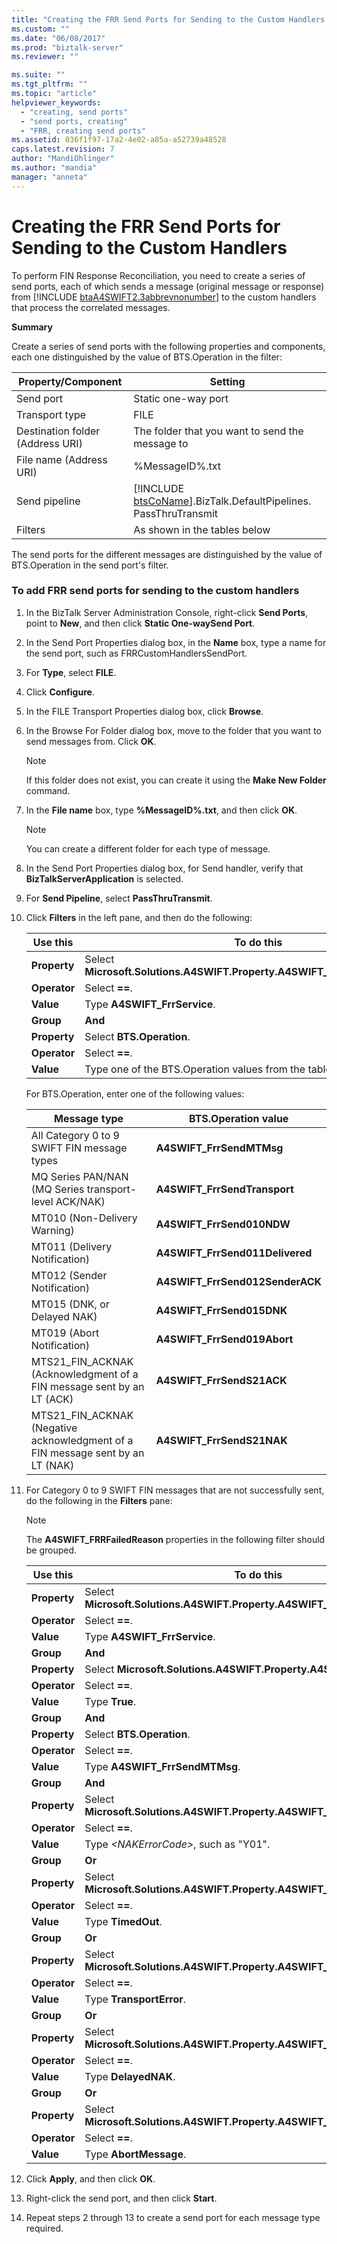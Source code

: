 ```yaml
---
title: "Creating the FRR Send Ports for Sending to the Custom Handlers | Microsoft Docs"
ms.custom: ""
ms.date: "06/08/2017"
ms.prod: "biztalk-server"
ms.reviewer: ""

ms.suite: ""
ms.tgt_pltfrm: ""
ms.topic: "article"
helpviewer_keywords: 
  - "creating, send ports"
  - "send ports, creating"
  - "FRR, creating send ports"
ms.assetid: 036f1f97-17a2-4e02-a85a-a52739a48528
caps.latest.revision: 7
author: "MandiOhlinger"
ms.author: "mandia"
manager: "anneta"
---
```

# Creating the FRR Send Ports for Sending to the Custom Handlers
To perform FIN Response Reconciliation, you need to create a series of send ports, each of which sends a message (original message or response) from [!INCLUDE [btaA4SWIFT2.3abbrevnonumber](../../includes/btaa4swift2-3abbrevnonumber-md.md)] to the custom handlers that process the correlated messages.  

 **Summary**  

 Create a series of send ports with the following properties and components, each one distinguished by the value of BTS.Operation in the filter:  


|        Property/Component        |                                              Setting                                              |
|----------------------------------|---------------------------------------------------------------------------------------------------|
|            Send port             |                                        Static one-way port                                        |
|          Transport type          |                                               FILE                                                |
| Destination folder (Address URI) |                          The folder that you want to send the message to                          |
|     File name (Address URI)      |                                          %MessageID%.txt                                          |
|          Send pipeline           | [!INCLUDE [btsCoName](../../includes/btsconame-md.md)].BizTalk.DefaultPipelines. PassThruTransmit |
|             Filters              |                                   As shown in the tables below                                    |

 The send ports for the different messages are distinguished by the value of BTS.Operation in the send port's filter.  

### To add FRR send ports for sending to the custom handlers  

1.  In the BizTalk Server Administration Console, right-click **Send Ports**, point to **New**, and then click **Static One-waySend Port**.  

2.  In the Send Port Properties dialog box, in the **Name** box, type a name for the send port, such as FRRCustomHandlersSendPort.  

3.  For **Type**, select **FILE**.  

4.  Click **Configure**.  

5.  In the FILE Transport Properties dialog box, click **Browse**.  

6.  In the Browse For Folder dialog box, move to the folder that you want to send messages from. Click **OK**.  

    > [!NOTE]
    >  If this folder does not exist, you can create it using the **Make New Folder** command.  

7.  In the **File name** box, type **%MessageID%.txt**, and then click **OK**.  

    > [!NOTE]
    >  You can create a different folder for each type of message.  

8.  In the Send Port Properties dialog box, for Send handler, verify that **BizTalkServerApplication** is selected.  

9. For **Send Pipeline**, select **PassThruTransmit**.  

10. Click **Filters** in the left pane, and then do the following:  

    |Use this|To do this|  
    |--------------|----------------|  
    |**Property**|Select **Microsoft.Solutions.A4SWIFT.Property.A4SWIFT_SendingServiceType**.|  
    |**Operator**|Select **==**.|  
    |**Value**|Type **A4SWIFT_FrrService**.|  
    |**Group**|**And**|  
    |**Property**|Select **BTS.Operation**.|  
    |**Operator**|Select **==**.|  
    |**Value**|Type one of the BTS.Operation values from the table below.|  

     For BTS.Operation, enter one of the following values:  

    |Message type|BTS.Operation value|  
    |------------------|-------------------------|  
    |All Category 0 to 9 SWIFT FIN message types|**A4SWIFT_FrrSendMTMsg**|  
    |MQ Series PAN/NAN (MQ Series transport-level ACK/NAK)|**A4SWIFT_FrrSendTransport**|  
    |MT010 (Non-Delivery Warning)|**A4SWIFT_FrrSend010NDW**|  
    |MT011 (Delivery Notification)|**A4SWIFT_FrrSend011Delivered**|  
    |MT012 (Sender Notification)|**A4SWIFT_FrrSend012SenderACK**|  
    |MT015 (DNK, or Delayed NAK)|**A4SWIFT_FrrSend015DNK**|  
    |MT019 (Abort Notification)|**A4SWIFT_FrrSend019Abort**|  
    |MTS21_FIN_ACKNAK (Acknowledgment of a FIN message sent by an LT (ACK)|**A4SWIFT_FrrSendS21ACK**|  
    |MTS21_FIN_ACKNAK (Negative acknowledgment of a FIN message sent by an LT (NAK)|**A4SWIFT_FrrSendS21NAK**|  

11. For Category 0 to 9 SWIFT FIN messages that are not successfully sent, do the following in the **Filters** pane:  

    > [!NOTE]
    >  The **A4SWIFT_FRRFailedReason** properties in the following filter should be grouped.  

    |Use this|To do this|  
    |--------------|----------------|  
    |**Property**|Select **Microsoft.Solutions.A4SWIFT.Property.A4SWIFT_SendingServiceType**.|  
    |**Operator**|Select **==**.|  
    |**Value**|Type **A4SWIFT_FrrService**.|  
    |**Group**|**And**|  
    |**Property**|Select **Microsoft.Solutions.A4SWIFT.Property.A4SWIFT_FrrFailed**.|  
    |**Operator**|Select **==**.|  
    |**Value**|Type **True**.|  
    |**Group**|**And**|  
    |**Property**|Select **BTS.Operation**.|  
    |**Operator**|Select **==**.|  
    |**Value**|Type **A4SWIFT_FrrSendMTMsg**.|  
    |**Group**|**And**|  
    |**Property**|Select **Microsoft.Solutions.A4SWIFT.Property.A4SWIFT_FRRFailedReason**.|  
    |**Operator**|Select **==**.|  
    |**Value**|Type *\<NAKErrorCode\>*, such as "Y01".|  
    |**Group**|**Or**|  
    |**Property**|Select **Microsoft.Solutions.A4SWIFT.Property.A4SWIFT_FRRFailedReason**.|  
    |**Operator**|Select **==**.|  
    |**Value**|Type **TimedOut**.|  
    |**Group**|**Or**|  
    |**Property**|Select **Microsoft.Solutions.A4SWIFT.Property.A4SWIFT_FRRFailedReason**.|  
    |**Operator**|Select **==**.|  
    |**Value**|Type **TransportError**.|  
    |**Group**|**Or**|  
    |**Property**|Select **Microsoft.Solutions.A4SWIFT.Property.A4SWIFT_FRRFailedReason**.|  
    |**Operator**|Select **==**.|  
    |**Value**|Type **DelayedNAK**.|  
    |**Group**|**Or**|  
    |**Property**|Select **Microsoft.Solutions.A4SWIFT.Property.A4SWIFT_FRRFailedReason**.|  
    |**Operator**|Select **==**.|  
    |**Value**|Type **AbortMessage**.|  

12. Click **Apply**, and then click **OK**.  

13. Right-click the send port, and then click **Start**.  

14. Repeat steps 2 through 13 to create a send port for each message type required.